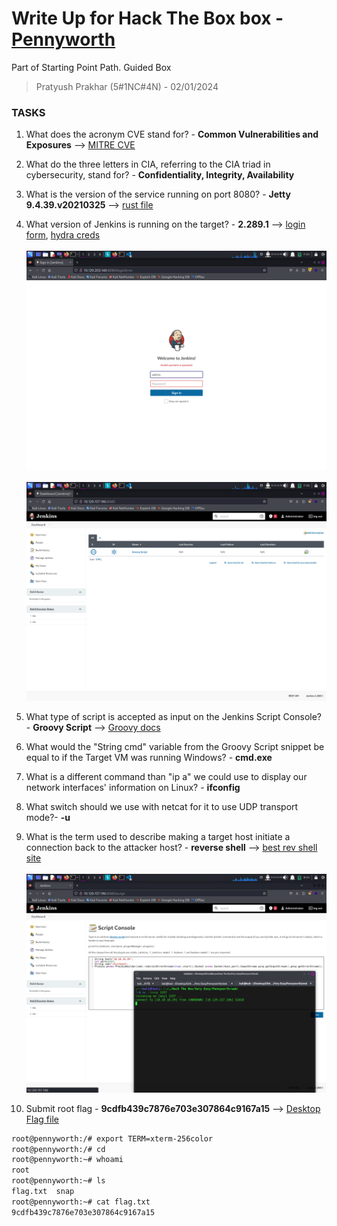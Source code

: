 # Write Up for Hack The Box box - [Pennyworth](https://app.hackthebox.com/starting-point?tier=1)

Part of Starting Point Path. Guided Box

> Pratyush Prakhar (5#1NC#4N) - 02/01/2024


### TASKS

1. What does the acronym CVE stand for? - **Common Vulnerabilities and Exposures** --> [MITRE CVE](https://cve.mitre.org/)

2. What do the three letters in CIA, referring to the CIA triad in cybersecurity, stand for? - **Confidentiality, Integrity, Availability**

3. What is the version of the service running on port 8080? - **Jetty 9.4.39.v20210325** --> [rust file](rustscan/main.nmap)

4. What version of Jenkins is running on the target? - **2.289.1** --> [login form](web/login.txt), [hydra creds](web/creds.json)
\
\
![](images/web.png)
\
\
![](images/jenkins.png)

5. What type of script is accepted as input on the Jenkins Script Console? - **Groovy Script** --> [Groovy docs](https://www.jenkins.io/doc/book/managing/script-console/)

6. What would the "String cmd" variable from the Groovy Script snippet be equal to if the Target VM was running Windows? - **cmd.exe**

7. What is a different command than "ip a" we could use to display our network interfaces' information on Linux? - **ifconfig**

8. What switch should we use with netcat for it to use UDP transport mode?- **-u**

9. What is the term used to describe making a target host initiate a connection back to the attacker host? - **reverse shell** --> [best rev shell site](https://www.revshells.com/)
\
\
![](images/admin.png)

10. Submit root flag - **9cdfb439c7876e703e307864c9167a15** --> [Desktop Flag file](smb/flag.txt)

```bash
root@pennyworth:/# export TERM=xterm-256color
root@pennyworth:/# cd
root@pennyworth:~# whoami
root
root@pennyworth:~# ls
flag.txt  snap
root@pennyworth:~# cat flag.txt 
9cdfb439c7876e703e307864c9167a15
```
